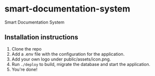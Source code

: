 # smart-documentation-system
Smart Documentation System

## Installation instructions
1. Clone the repo
2. Add a .env file with the configuration for the application.
3. Add your own logo under public/assets/icon.png.
4. Run `./deploy` to build, migrate the database and start the application.
5. You're done!

